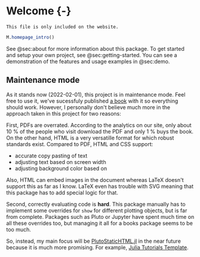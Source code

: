 # Welcome {-}

```{=comment}
This file is only included on the website.
```

```jl
M.homepage_intro()
```

See @sec:about for more information about this package.
To get started and setup your own project, see @sec:getting-started.
You can see a demonstration of the features and usage examples in @sec:demo.

## Maintenance mode

As it stands now (2022-02-01), this project is in maintenance mode.
Feel free to use it, we've sucessfuly published [a book](https://juliadatascience.io/) with it so everything should work.
However, I personally don't believe much more in the approach taken in this project for two reasons:

First, PDFs are overrated.
According to the analytics on our site, only about 10 % of the people who visit download the PDF and only 1 % buys the book.    
On the other hand, HTML is a very versatille format for which robust standards exist.
Compared to PDF, HTML and CSS support:

- accurate copy pasting of text
- adjusting text based on screen width
- adjusting background color based on 

Also, HTML can embed images in the document whereas LaTeX doesn't support this as far as I know.
LaTeX even has trouble with SVG meaning that this package has to add special logic for that.

Second, correctly evaluating code is **hard**.
This package manually has to implement some overrides for `show` for different plotting objects, but is far from complete.
Packages such as Pluto or Jupyter have spent much time on all these overrides too, but managing it all for a books package seems to be too much.

So, instead, my main focus will be [PlutoStaticHTML.jl](https://github.com/rikhuijzer/PlutoStaticHTML.jl) in the near future because it is much more promising.
For example, [Julia Tutorials Template](https://rikhuijzer.github.io/JuliaTutorialsTemplate/).
